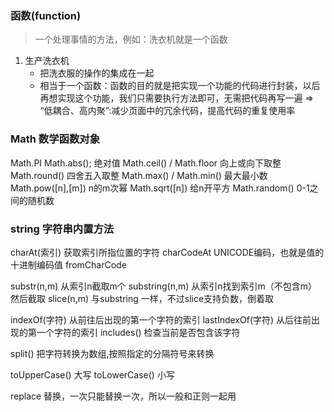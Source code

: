 ### 函数(function)
> 一个处理事情的方法，例如：洗衣机就是一个函数

1. 生产洗衣机
    - 把洗衣服的操作的集成在一起
    - 相当于一个函数：函数的目的就是把实现一个功能的代码进行封装，以后再想实现这个功能，我们只需要执行方法即可，无需把代码再写一遍  => “低耦合、高内聚”:减少页面中的冗余代码，提高代码的重复使用率


### Math 数学函数对象
Math.PI
Math.abs(); 绝对值
Math.ceil() / Math.floor 向上或向下取整
Math.round() 四舍五入取整
Math.max() / Math.min() 最大最小数
Math.pow([n],[m]) n的m次幂
Math.sqrt([n]) 给n开平方
Math.random() 0-1之间的随机数

### string 字符串内置方法
charAt(索引) 获取索引所指位置的字符
charCodeAt UNICODE编码，也就是值的十进制编码值
fromCharCode

substr(n,m) 从索引n截取m个
substring(n,m) 从索引n找到索引m（不包含m） 然后截取
slice(n,m) 与substring 一样，不过slice支持负数，倒着取

indexOf(字符) 从前往后出现的第一个字符的索引
lastIndexOf(字符) 从后往前出现的第一个字符的索引
includes() 检查当前是否包含该字符

split() 把字符转换为数组,按照指定的分隔符号来转换

toUpperCase() 大写
toLowerCase() 小写

replace 替换，一次只能替换一次，所以一般和正则一起用


